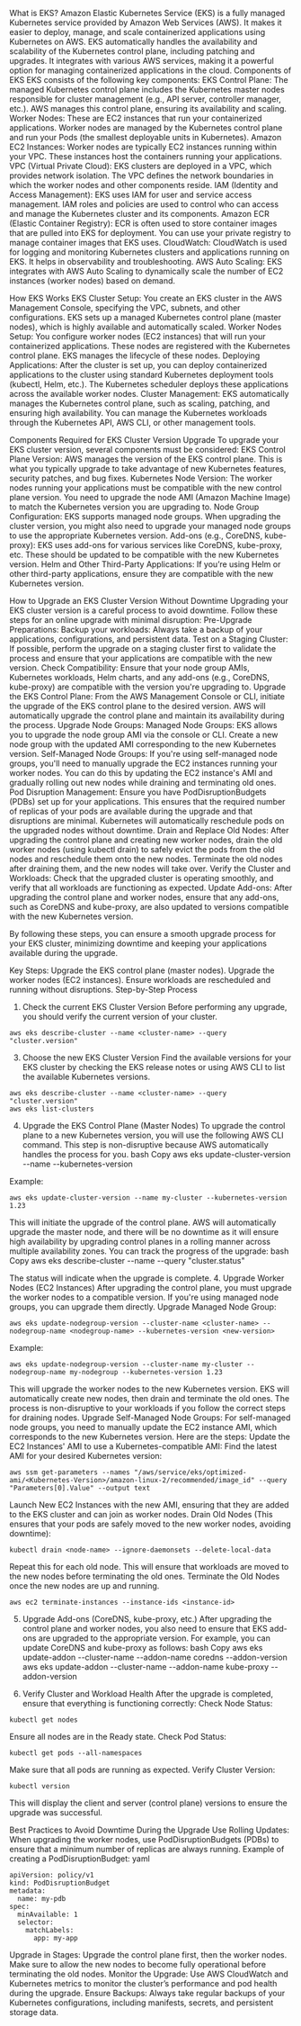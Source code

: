 What is EKS?
Amazon Elastic Kubernetes Service (EKS) is a fully managed Kubernetes service provided by Amazon Web Services (AWS). It makes it easier to deploy, manage, and scale containerized applications using Kubernetes on AWS. EKS automatically handles the availability and scalability of the Kubernetes control plane, including patching and upgrades. It integrates with various AWS services, making it a powerful option for managing containerized applications in the cloud.
Components of EKS
EKS consists of the following key components:
EKS Control Plane:
The managed Kubernetes control plane includes the Kubernetes master nodes responsible for cluster management (e.g., API server, controller manager, etc.). AWS manages this control plane, ensuring its availability and scaling.
Worker Nodes:
These are EC2 instances that run your containerized applications. Worker nodes are managed by the Kubernetes control plane and run your Pods (the smallest deployable units in Kubernetes).
Amazon EC2 Instances:
Worker nodes are typically EC2 instances running within your VPC. These instances host the containers running your applications.
VPC (Virtual Private Cloud):
EKS clusters are deployed in a VPC, which provides network isolation. The VPC defines the network boundaries in which the worker nodes and other components reside.
IAM (Identity and Access Management):
EKS uses IAM for user and service access management. IAM roles and policies are used to control who can access and manage the Kubernetes cluster and its components.
Amazon ECR (Elastic Container Registry):
ECR is often used to store container images that are pulled into EKS for deployment. You can use your private registry to manage container images that EKS uses.
CloudWatch:
CloudWatch is used for logging and monitoring Kubernetes clusters and applications running on EKS. It helps in observability and troubleshooting.
AWS Auto Scaling:
EKS integrates with AWS Auto Scaling to dynamically scale the number of EC2 instances (worker nodes) based on demand.

How EKS Works
EKS Cluster Setup:
You create an EKS cluster in the AWS Management Console, specifying the VPC, subnets, and other configurations.
EKS sets up a managed Kubernetes control plane (master nodes), which is highly available and automatically scaled.
Worker Nodes Setup:
You configure worker nodes (EC2 instances) that will run your containerized applications.
These nodes are registered with the Kubernetes control plane. EKS manages the lifecycle of these nodes.
Deploying Applications:
After the cluster is set up, you can deploy containerized applications to the cluster using standard Kubernetes deployment tools (kubectl, Helm, etc.).
The Kubernetes scheduler deploys these applications across the available worker nodes.
Cluster Management:
EKS automatically manages the Kubernetes control plane, such as scaling, patching, and ensuring high availability.
You can manage the Kubernetes workloads through the Kubernetes API, AWS CLI, or other management tools.

Components Required for EKS Cluster Version Upgrade
To upgrade your EKS cluster version, several components must be considered:
EKS Control Plane Version:
AWS manages the version of the EKS control plane. This is what you typically upgrade to take advantage of new Kubernetes features, security patches, and bug fixes.
Kubernetes Node Version:
The worker nodes running your applications must be compatible with the new control plane version. You need to upgrade the node AMI (Amazon Machine Image) to match the Kubernetes version you are upgrading to.
Node Group Configuration:
EKS supports managed node groups. When upgrading the cluster version, you might also need to upgrade your managed node groups to use the appropriate Kubernetes version.
Add-ons (e.g., CoreDNS, kube-proxy):
EKS uses add-ons for various services like CoreDNS, kube-proxy, etc. These should be updated to be compatible with the new Kubernetes version.
Helm and Other Third-Party Applications:
If you’re using Helm or other third-party applications, ensure they are compatible with the new Kubernetes version.

How to Upgrade an EKS Cluster Version Without Downtime
Upgrading your EKS cluster version is a careful process to avoid downtime. Follow these steps for an online upgrade with minimal disruption:
Pre-Upgrade Preparations:
Backup your workloads: Always take a backup of your applications, configurations, and persistent data.
Test on a Staging Cluster: If possible, perform the upgrade on a staging cluster first to validate the process and ensure that your applications are compatible with the new version.
Check Compatibility: Ensure that your node group AMIs, Kubernetes workloads, Helm charts, and any add-ons (e.g., CoreDNS, kube-proxy) are compatible with the version you're upgrading to.
Upgrade the EKS Control Plane:
From the AWS Management Console or CLI, initiate the upgrade of the EKS control plane to the desired version.
AWS will automatically upgrade the control plane and maintain its availability during the process.
Upgrade Node Groups:
Managed Node Groups: EKS allows you to upgrade the node group AMI via the console or CLI. Create a new node group with the updated AMI corresponding to the new Kubernetes version.
Self-Managed Node Groups: If you're using self-managed node groups, you'll need to manually upgrade the EC2 instances running your worker nodes. You can do this by updating the EC2 instance's AMI and gradually rolling out new nodes while draining and terminating old ones.
Pod Disruption Management:
Ensure you have PodDisruptionBudgets (PDBs) set up for your applications. This ensures that the required number of replicas of your pods are available during the upgrade and that disruptions are minimal.
Kubernetes will automatically reschedule pods on the upgraded nodes without downtime.
Drain and Replace Old Nodes:
After upgrading the control plane and creating new worker nodes, drain the old worker nodes (using kubectl drain) to safely evict the pods from the old nodes and reschedule them onto the new nodes.
Terminate the old nodes after draining them, and the new nodes will take over.
Verify the Cluster and Workloads:
Check that the upgraded cluster is operating smoothly, and verify that all workloads are functioning as expected.
Update Add-ons:
After upgrading the control plane and worker nodes, ensure that any add-ons, such as CoreDNS and kube-proxy, are also updated to versions compatible with the new Kubernetes version.

By following these steps, you can ensure a smooth upgrade process for your EKS cluster, minimizing downtime and keeping your applications available during the upgrade.



Key Steps:
Upgrade the EKS control plane (master nodes).
Upgrade the worker nodes (EC2 instances).
Ensure workloads are rescheduled and running without disruptions.
Step-by-Step Process
1. Check the current EKS Cluster Version
Before performing any upgrade, you should verify the current version of your cluster.
```
aws eks describe-cluster --name <cluster-name> --query "cluster.version"
```


3. Choose the new EKS Cluster Version
Find the available versions for your EKS cluster by checking the EKS release notes or using AWS CLI to list the available Kubernetes versions.
```
aws eks describe-cluster --name <cluster-name> --query "cluster.version"
aws eks list-clusters
```
4. Upgrade the EKS Control Plane (Master Nodes)
To upgrade the control plane to a new Kubernetes version, you will use the following AWS CLI command. This step is non-disruptive because AWS automatically handles the process for you.
bash
Copy
aws eks update-cluster-version --name <cluster-name> --kubernetes-version <new-version>

Example:
```
aws eks update-cluster-version --name my-cluster --kubernetes-version 1.23
```

This will initiate the upgrade of the control plane. AWS will automatically upgrade the master node, and there will be no downtime as it will ensure high availability by upgrading control planes in a rolling manner across multiple availability zones.
You can track the progress of the upgrade:
bash
Copy
aws eks describe-cluster --name <cluster-name> --query "cluster.status"

The status will indicate when the upgrade is complete.
4. Upgrade Worker Nodes (EC2 Instances)
After upgrading the control plane, you must upgrade the worker nodes to a compatible version. If you're using managed node groups, you can upgrade them directly.
Upgrade Managed Node Group:
```
aws eks update-nodegroup-version --cluster-name <cluster-name> --nodegroup-name <nodegroup-name> --kubernetes-version <new-version>
```
Example:
```
aws eks update-nodegroup-version --cluster-name my-cluster --nodegroup-name my-nodegroup --kubernetes-version 1.23
```

This will upgrade the worker nodes to the new Kubernetes version. EKS will automatically create new nodes, then drain and terminate the old ones. The process is non-disruptive to your workloads if you follow the correct steps for draining nodes.
Upgrade Self-Managed Node Groups:
For self-managed node groups, you need to manually update the EC2 instance AMI, which corresponds to the new Kubernetes version. Here are the steps:
Update the EC2 Instances' AMI to use a Kubernetes-compatible AMI:
Find the latest AMI for your desired Kubernetes version:
```
aws ssm get-parameters --names "/aws/service/eks/optimized-ami/<Kubernetes-Version>/amazon-linux-2/recommended/image_id" --query "Parameters[0].Value" --output text
```

Launch New EC2 Instances with the new AMI, ensuring that they are added to the EKS cluster and can join as worker nodes.
Drain Old Nodes (This ensures that your pods are safely moved to the new worker nodes, avoiding downtime):
```
kubectl drain <node-name> --ignore-daemonsets --delete-local-data
```

Repeat this for each old node. This will ensure that workloads are moved to the new nodes before terminating the old ones.
Terminate the Old Nodes once the new nodes are up and running.
```
aws ec2 terminate-instances --instance-ids <instance-id>
```

5. Upgrade Add-ons (CoreDNS, kube-proxy, etc.)
After upgrading the control plane and worker nodes, you also need to ensure that EKS add-ons are upgraded to the appropriate version. For example, you can update CoreDNS and kube-proxy as follows:
bash
Copy
aws eks update-addon --cluster-name <cluster-name> --addon-name coredns --addon-version <new-version>
aws eks update-addon --cluster-name <cluster-name> --addon-name kube-proxy --addon-version <new-version>

6. Verify Cluster and Workload Health
After the upgrade is completed, ensure that everything is functioning correctly:
Check Node Status:
```
kubectl get nodes
```
Ensure all nodes are in the Ready state.
Check Pod Status:
```
kubectl get pods --all-namespaces
```
Make sure that all pods are running as expected.
Verify Cluster Version:
```
kubectl version
```
This will display the client and server (control plane) versions to ensure the upgrade was successful.

Best Practices to Avoid Downtime During the Upgrade
Use Rolling Updates:
When upgrading the worker nodes, use PodDisruptionBudgets (PDBs) to ensure that a minimum number of replicas are always running.
Example of creating a PodDisruptionBudget:
yaml
```
apiVersion: policy/v1
kind: PodDisruptionBudget
metadata:
  name: my-pdb
spec:
  minAvailable: 1
  selector:
    matchLabels:
      app: my-app
```

Upgrade in Stages:
Upgrade the control plane first, then the worker nodes. Make sure to allow the new nodes to become fully operational before terminating the old nodes.
Monitor the Upgrade:
Use AWS CloudWatch and Kubernetes metrics to monitor the cluster’s performance and pod health during the upgrade.
Ensure Backups:
Always take regular backups of your Kubernetes configurations, including manifests, secrets, and persistent storage data.


